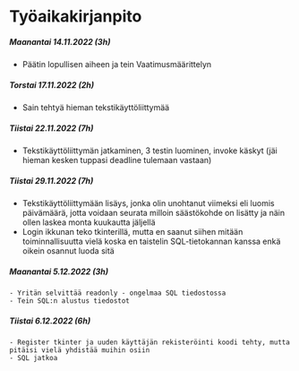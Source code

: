 # Työaikakirjanpito

##### Maanantai 14.11.2022 (3h)
  - Päätin lopullisen aiheen ja tein Vaatimusmäärittelyn

##### Torstai 17.11.2022 (2h)
  - Sain tehtyä hieman tekstikäyttöliittymää

##### Tiistai 22.11.2022 (7h)
  - Tekstikäyttöliittymän jatkaminen, 3 testin luominen, invoke käskyt (jäi hieman kesken tuppasi deadline tulemaan vastaan)

##### Tiistai 29.11.2022 (7h)
   - Tekstikäyttöliittymään lisäys, jonka olin unohtanut viimeksi eli luomis päivämäärä, jotta voidaan seurata milloin säästökohde on lisätty ja näin ollen laskea monta kuukautta jäljellä
   - Login ikkunan teko tkinterillä, mutta en saanut siihen mitään toiminnallisuutta vielä koska en taistelin SQL-tietokannan kanssa enkä oikein osannut luoda sitä

##### Maanantai 5.12.2022 (3h)
    - Yritän selvittää readonly - ongelmaa SQL tiedostossa
    - Tein SQL:n alustus tiedostot

##### Tiistai 6.12.2022 (6h)
    - Register tkinter ja uuden käyttäjän rekisteröinti koodi tehty, mutta pitäisi vielä yhdistää muihin osiin
    - SQL jatkoa
